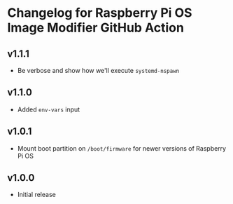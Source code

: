 # Changelog for Raspberry Pi OS Image Modifier GitHub Action

## v1.1.1

* Be verbose and show how we'll execute `systemd-nspawn`

## v1.1.0

* Added `env-vars` input

## v1.0.1

* Mount boot partition on `/boot/firmware` for newer versions of Raspberry Pi OS

## v1.0.0

* Initial release
